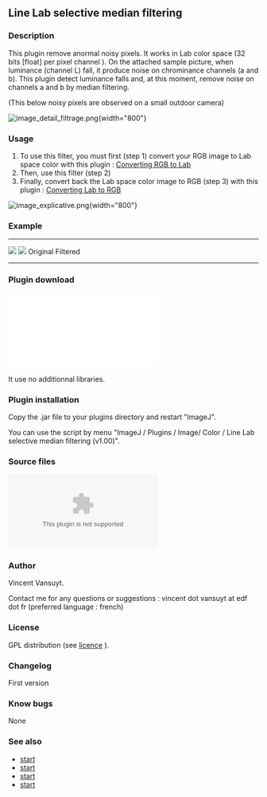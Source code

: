 ## Line Lab selective median filtering

### Description

This plugin remove anormal noisy pixels. It works in Lab color space (32
bits \[float\] per pixel channel ). On the attached sample picture, when
luminance (channel L) fall, it produce noise on chrominance channels (a
and b). This plugin detect luminance falls and, at this moment, remove
noise on channels a and b by median filtering.

(This below noisy pixels are observed on a small outdoor camera)

![image_detail_filtrage.png](/plugin/filter/line_lab_selective_median_filtering/image_detail_filtrage.png){width="800"}

### Usage

1.  To use this filter, you must first (step 1) convert your RGB image
    to Lab space color with this plugin : [Converting RGB to
    Lab](http://imagejdocu.tudor.lu/doku.php?id=plugin:color:conversions_between_rgb_color_space_and_lab_color_space:start)
2.  Then, use this filter (step 2)
3.  Finally, convert back the Lab space color image to RGB (step 3) with
    this plugin : [Converting Lab to
    RGB](http://imagejdocu.tudor.lu/doku.php?id=plugin:color:conversions_between_rgb_color_space_and_lab_color_space:start)

![image_explicative.png](/plugin/filter/line_lab_selective_median_filtering/image_explicative.png){width="800"}

### Example

  -------------------------------------------------------------------------------------------------- --------------------------------------------------------------------------------------------------------------------
  ![](/plugin/filter/line_lab_selective_median_filtering/2009-10-27_09_45_46_02panorama-small.png)   ![](/plugin/filter/line_lab_selective_median_filtering/2009-10-27_09_45_46_02panorama-small_pics_rvb_corriges.png)
  Original                                                                                           Filtered
  -------------------------------------------------------------------------------------------------- --------------------------------------------------------------------------------------------------------------------

### Plugin download

![](/plugin/filter/line_lab_selective_median_filtering/line_lab_selective_median_filtering_v1_00.jar)

It use no additionnal libraries.

### Plugin installation

Copy the .jar file to your plugins directory and restart \"ImageJ\".

You can use the script by menu \"ImageJ / Plugins / Image/ Color / Line
Lab selective median filtering (v1.00)\".

### Source files

![](/plugin/filter/line_lab_selective_median_filtering/line_lab_selective_median_filtering_v1_00.zip)

### Author

Vincent Vansuyt.

Contact me for any questions or suggestions : vincent dot vansuyt at edf
dot fr (preferred language : french)

### License

GPL distribution (see [licence](http://www.gnu.org/licenses/) ).

### Changelog

First version

### Know bugs

None

### See also

-   [start](/plugin/color/conversions_between_rgb_color_space_and_lab_color_space/start)
-   [start](/plugin/filter/lab_nonlocal_mean_with_same_pixel_luminance_neighborhood/start)
-   [start](/plugin/analysis/Find_min_max/start)
-   [start](/plugin/color/set_min_and_max_values_for_lut/start)
